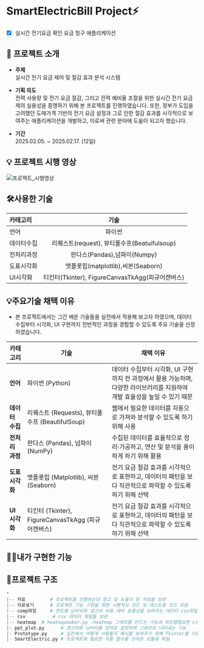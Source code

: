 # SmartElectricBill Project⚡

- [x] 실시간 전기요금 확인 요금 청구 애플리케이션

## 📝 프로젝트 소개

* **주제**  
  실시간 전기 요금 제어 및 절감 효과 분석 시스템

* **기획 의도**  
  전력 사용량 및 전기 요금 절감, 그리고 전력 예비율 조절을 위한 실시간 전기 요금제의 실용성을 증명하기 위해 본 프로젝트를 진행하였습니다. 또한, 정부가 도입을 고려했던 도매가격 기반의 전기 요금 설정과 그로 인한 절감 효과를 시각적으로 보여주는 애플리케이션을 개발하고, 이로써 관련 분야에 도움이 되고자 했습니다.

* **기간**  
  2025.02.05. ~ 2025.02.17. (12일)

## 💡 프로젝트 시행 영상
![프로젝트_시행영상](https://github.com/user-attachments/assets/cd943d51-9e88-4c22-8aca-ea31d244ee69)

## 🛠️사용한 기술

|카테고리|기술|
|:-|:-:|
|언어|파이썬|
|데이터수집|리퀘스트(request), 뷰티풀수프(Beatuifulsoup)|
|전처리과정|판다스(Pandas),넘파이(Numpy)|
|도표시각화|맷플롯립(matplotlib),씨본(Seaborn)|
|UI시각화|티킨터(Tkinter), FigureCanvasTkAgg(피규어캔버스)|

## 💡주요기술 채택 이유
* 본 프로젝트에서는 그간 배운 기술들을 실전에서 적용해 보고자 하였으며, 데이터 수집부터 시각화, UI 구현까지 전반적인 과정을 경험할 수 있도록 주요 기술을 선정하였습니다.

| 카테고리     | 기술                                          | 채택 이유                                                                                             |
|--------------|-----------------------------------------------|------------------------------------------------------------------------------------------------------|
| **언어**     | 파이썬 (Python)                               | 데이터 수집부터 시각화, UI 구현까지 전 과정에서 활용 가능하며, 다양한 라이브러리를 지원하여 개발 효율성을 높일 수 있기 때문 |
| **데이터 수집** | 리퀘스트 (Requests), 뷰티풀수프 (BeautifulSoup) | 웹에서 필요한 데이터를 자동으로 가져와 분석할 수 있도록 하기 위해 사용                            |
| **전처리 과정** | 판다스 (Pandas), 넘파이 (NumPy)               | 수집된 데이터를 효율적으로 정리·가공하고, 연산 및 분석을 용이하게 하기 위해 활용                   |
| **도표 시각화** | 맷플롯립 (Matplotlib), 씨본 (Seaborn)         | 전기 요금 절감 효과를 시각적으로 표현하고, 데이터의 패턴을 보다 직관적으로 파악할 수 있도록 하기 위해 선택 |
| **UI 시각화**  | 티킨터 (Tkinter), FigureCanvasTkAgg (피규어캔버스) | 전기 요금 절감 효과를 시각적으로 표현하고, 데이터의 패턴을 보다 직관적으로 파악할 수 있도록 하기 위해 선택 |


## 🙋‍♂️내가 구현한 기능




## 🌲프로젝트 구조

```python
*
|-- 자료         # 프로젝트를 진행하는데 참고 및 도움이 된 자료들 보관
|-- 자료넣기      # 프로젝트 기능 구현을 위한 시행착오 코드 및 테스트용 코드 모음
|-- comp파일     # 연도별 낭비비와 경고비 비용 대비 효율성을 보여주는 데이터 csv파일 모음
|-- csv          # csv 데이터 파일들 보관
|-- heatmap  # heatmapmaker.py -heatmap 그래프를 만드는 기능과 히트맵필요한 csv파일일
|- ppt_plot.py      # 경고비와 낭비비를 임의로 설정하며 그래프로 나타내는 기능
|- Prototype.py     # 실전에서 어떻게 사용될지 예시를 보여주기 위해 Tkinter를 이용해 인터페이스를 구현함
|- SmartElectric.py # 프로젝트에 필요한 각종 함수를 모아둔 모듈용 파일
```
